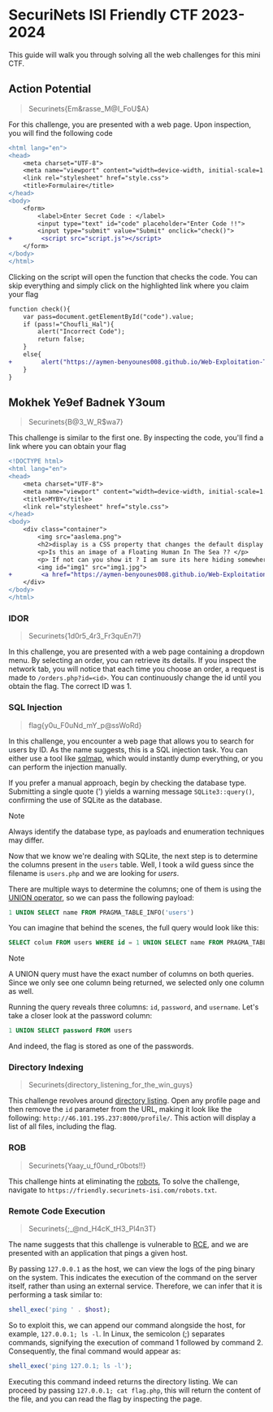 # SecuriNets ISI Friendly CTF 2023-2024

This guide will walk you through solving all the web challenges for this mini CTF.

## Action Potential

>Securinets{Em&rasse_M@I_FoU$A}

For this challenge, you are presented with a web page. Upon inspection, you will find the following code

```diff
<html lang="en">
<head>
    <meta charset="UTF-8">
    <meta name="viewport" content="width=device-width, initial-scale=1.0">
    <link rel="stylesheet" href="style.css">
    <title>Formulaire</title>
</head>
<body>
    <form>
        <label>Enter Secret Code : </label>
        <input type="text" id="code" placeholder="Enter Code !!">
        <input type="submit" value="Submit" onclick="check()">
+        <script src="script.js"></script>
    </form>
</body>
</html>
```

Clicking on the script will open the function that checks the code. You can skip everything and simply click on the highlighted link where you claim your flag

```diff
function check(){
    var pass=document.getElementById("code").value;
    if (pass!="Choufli_Hal"){
        alert("Incorrect Code");
        return false;
    }
    else{
+        alert("https://aymen-benyounes008.github.io/Web-Exploitation-Task/2nd%20Task/flag.html");
    }
}
```

## Mokhek Ye9ef Badnek Y3oum

>Securinets{B@3_W_R$wa7}

This challenge is similar to the first one. By inspecting the code, you'll find a link where you can obtain your flag

```diff
<!DOCTYPE html>
<html lang="en">
<head>
    <meta charset="UTF-8">
    <meta name="viewport" content="width=device-width, initial-scale=1.0">
    <title>MYBY</title>
    <link rel="stylesheet" href="style.css">
</head>
<body>
    <div class="container">
        <img src="aaslema.png">
        <h2>display is a CSS property that changes the default display mode of an HTML element</h2>
        <p>Is this an image of a Floating Human In The Sea ?? </p>
        <p> If not can you show it ? I am sure its here hiding somewhere .</p><br>
        <img id="img1" src="img1.jpg">
+        <a href="https://aymen-benyounes008.github.io/Web-Exploitation-Task/Task/Task.html"><img id="img2" src="img2.jpg"> </a>
    </div>
</body>
</html>
```

### IDOR

>Securinets{1d0r5_4r3_Fr3quEn7!}

In this challenge, you are presented with a web page containing a dropdown menu. By selecting an order, you can retrieve its details. If you inspect the network tab, you will notice that each time you choose an order, a request is made to `/orders.php?id=<id>`. You can continuously change the id until you obtain the flag. The correct ID was 1.

### SQL Injection

>flag{y0u_F0uNd_mY_p@ssWoRd}

In this challenge, you encounter a web page that allows you to search for users by ID. As the name suggests, this is a SQL injection task. You can either use a tool like [sqlmap](https://github.com/sqlmapproject/sqlmap), which would instantly dump everything, or you can perform the injection manually.

If you prefer a manual approach, begin by checking the database type. Submitting a single quote (') yields a warning message `SQLite3::query()`, confirming the use of SQLite as the database.

> [!NOTE]
>Always identify  the database type, as payloads and enumeration techniques may differ.

Now that we know we're dealing with SQLite, the next step is to determine the columns present in the `users` table. Well, I took a wild guess since the filename is `users.php` and we are looking for _users_.

There are multiple ways to determine the columns; one of them is using the [UNION operator](https://www.w3schools.com/sql/sql_union.asp), so we can pass the following payload:

```sql
1 UNION SELECT name FROM PRAGMA_TABLE_INFO('users')
```

You can imagine that behind the scenes, the full query would look like this:

```sql
SELECT colum FROM users WHERE id = 1 UNION SELECT name FROM PRAGMA_TABLE_INFO('users')
```

> [!NOTE]
> A UNION query must have the exact number of columns on both queries. Since we only see one column being returned, we selected only one column as well.

Running the query reveals three columns: `id`, `password`, and `username`. Let's take a closer look at the password column:

```sql
1 UNION SELECT password FROM users
```

And indeed, the flag is stored as one of the passwords.

### Directory Indexing

>Securinets{directory_listening_for_the_win_guys}

This challenge revolves around [directory listing](https://sapt.medium.com/directory-listing-vulnerability-cyber-sapiens-internship-task-16-fca5c9a4bb8a). Open any profile page and then remove the `id` parameter from the URL, making it look like the following: `http://46.101.195.237:8000/profile/`. This action will display a list of all files, including the flag.

### ROB

>Securinets{Yaay_u_f0und_r0bots!!}

This challenge hints at eliminating the [robots](https://www.seobility.net/en/wiki/Robots.txt), To solve the challenge, navigate to `https://friendly.securinets-isi.com/robots.txt`.

### Remote Code Execution

> Securinets{;_@nd_H4cK_tH3_Pl4n3T}

The name suggests that this challenge is vulnerable to [RCE](https://www.bugcrowd.com/glossary/remote-code-execution-rce/), and we are presented with an application that pings a given host.

By passing `127.0.0.1` as the host, we can view the logs of the ping binary on the system. This indicates the execution of the command on the server itself, rather than using an external service. Therefore, we can infer that it is performing a task similar to:

```php
shell_exec('ping ' . $host);
```

So to exploit this, we can append our command alongside the host, for example, `127.0.0.1; ls -l`. In Linux, the semicolon (;) separates commands, signifying the execution of command 1 followed by command 2. Consequently, the final command would appear as:

```php
shell_exec('ping 127.0.1; ls -l');
```

Executing this command indeed returns the directory listing. We can proceed by passing `127.0.0.1; cat flag.php`, this will return the content of the file,  and you can read the flag by inspecting the page.
